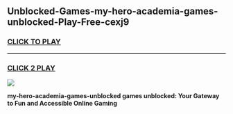 
## Unblocked-Games-my-hero-academia-games-unblocked-Play-Free-cexj9
<h3>
<a href="https://premium76.site?title=my-hero-academia-games-unblocked&ref=10A">CLICK TO PLAY</a></h3>
<hr>

<h3>
<a href="https://premium76.site?title=my-hero-academia-games-unblocked&ref=10A">CLICK 2 PLAY</a>
  
</h3>

<a href="https://premium76.site?title=my-hero-academia-games-unblocked&ref=10A"><img src="https://clearcache.store/games.png"></a>


**my-hero-academia-games-unblocked games unblocked: Your Gateway to Fun and Accessible Online Gaming**
